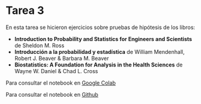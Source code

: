 # Tarea 3
En esta tarea se hicieron ejercicios sobre pruebas de hipótesis de los libros:
- __Introduction to Probability and Statistics for Engineers and Scientists__ de Sheldon M. Ross
- __Introducción a la probabilidad y estadística__ de William Mendenhall, Robert J. Beaver & Barbara M. Beaver
- __Biostatistics: A Foundation for Analysis in the Health Sciences__ de Wayne W. Daniel & Chad L. Cross

Para consultar el notebook en [Google Colab](https://colab.research.google.com/drive/1TZ2eyHiYhKKP-oeU-ZhzO1l0Twm62sNx?usp=sharing)

Para consultar el notebook en [Github](EA_tarea_3.ipynb)

